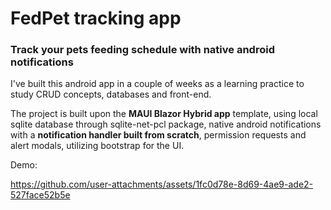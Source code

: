 # FedPet tracking app
### Track your pets feeding schedule with native android notifications

I've built this android app in a couple of weeks as a learning practice to study CRUD concepts, databases and front-end.

The project is built upon the **MAUI Blazor Hybrid app** template, using local sqlite database through sqlite-net-pcl package, native android notifications with a **notification handler built from scratch**, permission requests and alert modals, utilizing bootstrap for the UI.


Demo:

https://github.com/user-attachments/assets/1fc0d78e-8d69-4ae9-ade2-527face52b5e
